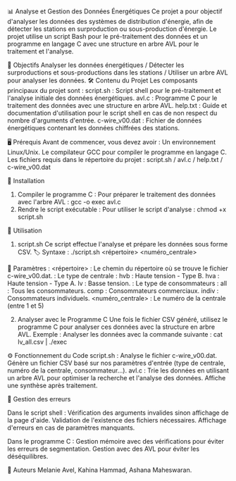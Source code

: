 📊 Analyse et Gestion des Données Énergétiques
Ce projet a pour objectif d'analyser les données des systèmes de distribution d'énergie, afin de détecter les stations en surproduction ou sous-production d'énergie. Le projet utilise un script Bash pour le pré-traitement des données et un programme en langage C avec une structure en arbre AVL pour le traitement et l'analyse.

🚀 Objectifs
Analyser les données énergétiques / 
Détecter les surproductions et sous-productions dans les stations /
Utiliser un arbre AVL pour analyser les données.
🛠️ Contenu du Projet
Les composants principaux du projet sont :
script.sh : Script shell pour le pré-traitement et l'analyse initiale des données énergétiques.
avl.c : Programme C pour le traitement des données avec une structure en arbre AVL.
help.txt : Guide et documentation d'utilisation pour le script shell en cas de non respect du nombre d'arguments d'entrée.
c-wire_v00.dat : Fichier de données énergétiques contenant les données chiffrées des stations.
  

🖥️ Prérequis
Avant de commencer, vous devez avoir :
Un environnement Linux/Unix.
Le compilateur GCC pour compiler le programme en langage C.
Les fichiers requis dans le répertoire du projet : script.sh / avl.c / help.txt / c-wire_v00.dat


📂 Installation
1. Compiler le programme C : Pour préparer le traitement des données avec l'arbre AVL : gcc -o exec avl.c 
2. Rendre le script exécutable : Pour utiliser le script d'analyse : chmod +x script.sh

🔧 Utilisation
1. script.sh
Ce script effectue l'analyse et prépare les données sous forme CSV.
🏷️ Syntaxe : ./script.sh <répertoire> <type> <consommateur> <numéro_centrale>

📜 Paramètres :
<répertoire> : Le chemin du répertoire où se trouve le fichier c-wire_v00.dat.
<type> : Le type de centrale : hvb : Haute tension - Type B. hva : Haute tension - Type A. lv : Basse tension.
<consommateur> : Le type de consommateurs : all : Tous les consommateurs.  comp : Consommateurs commerciaux.  indiv : Consommateurs individuels.
<numéro_centrale> : Le numéro de la centrale (entre 1 et 5)

2. Analyser avec le Programme C
Une fois le fichier CSV généré, utilisez le programme C pour analyser ces données avec la structure en arbre AVL.
Exemple : Analyser les données avec la commande suivante : cat lv_all.csv | ./exec

⚙️ Fonctionnement du Code
script.sh :
Analyse le fichier c-wire_v00.dat.
Génère un fichier CSV basé sur nos paramètres d'entrée (type de centrale, numéro de la centrale, consommateur...).
avl.c :
Trie les données en utilisant un arbre AVL pour optimiser la recherche et l'analyse des données.
Affiche une synthèse après traitement.


🛑 Gestion des erreurs

Dans le script shell :
Vérification des arguments invalides sinon affichage de la page d'aide.
Validation de l'existence des fichiers nécessaires.
Affichage d'erreurs en cas de paramètres manquants.

Dans le programme C :
Gestion mémoire avec des vérifications pour éviter les erreurs de segmentation.
Gestion avec des AVL pour éviter les déséquilibres.



👥 Auteurs
Melanie Avel,
Kahina Hammad,
Ashana Maheswaran.





